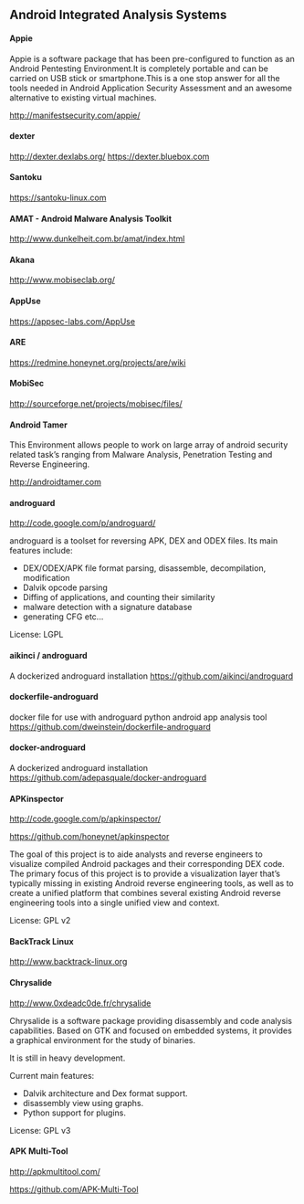## Android Integrated Analysis Systems
 
#### Appie
Appie is a software package that has been pre-configured to function as an Android Pentesting Environment.It is completely portable and can be carried on USB stick or smartphone.This is a one stop answer for all the tools needed in Android Application Security Assessment and an awesome alternative to existing virtual machines.

http://manifestsecurity.com/appie/
#### dexter
http://dexter.dexlabs.org/
https://dexter.bluebox.com
#### Santoku
https://santoku-linux.com

#### AMAT - Android Malware Analysis Toolkit
http://www.dunkelheit.com.br/amat/index.html

#### Akana
http://www.mobiseclab.org/

#### AppUse
https://appsec-labs.com/AppUse

#### ARE
https://redmine.honeynet.org/projects/are/wiki
#### MobiSec
http://sourceforge.net/projects/mobisec/files/

#### Android Tamer
This Environment allows people to work on large array of android security related task’s ranging from Malware Analysis, Penetration Testing and Reverse Engineering.

http://androidtamer.com

#### androguard
http://code.google.com/p/androguard/

androguard is a toolset for reversing APK, DEX and ODEX files. Its main features include:

- DEX/ODEX/APK file format parsing, disassemble, decompilation, modification
- Dalvik opcode parsing
- Diffing of applications, and counting their similarity
- malware detection with a signature database
- generating CFG etc...

License: LGPL

#### aikinci / androguard
A dockerized androguard installation
https://github.com/aikinci/androguard

#### dockerfile-androguard
docker file for use with androguard python android app analysis tool
https://github.com/dweinstein/dockerfile-androguard

#### docker-androguard
A dockerized androguard installation
https://github.com/adepasquale/docker-androguard

#### APKinspector
http://code.google.com/p/apkinspector/

https://github.com/honeynet/apkinspector

The goal of this project is to aide analysts and reverse engineers to visualize compiled Android packages and their corresponding DEX code. The primary focus of this project is to provide a visualization layer that’s typically missing in existing Android reverse engineering tools, as well as to create a unified platform that combines several existing Android reverse engineering tools into a single unified view and context.

License: GPL v2
#### BackTrack Linux
http://www.backtrack-linux.org

#### Chrysalide
http://www.0xdeadc0de.fr/chrysalide

Chrysalide is a software package providing disassembly and code analysis capabilities. Based on GTK and focused on embedded systems, it provides a graphical environment for the study of binaries.

It is still in heavy development.

Current main features:
* Dalvik architecture and Dex format support.
* disassembly view using graphs.
* Python support for plugins.

License: GPL v3

#### APK Multi-Tool
http://apkmultitool.com/

https://github.com/APK-Multi-Tool

